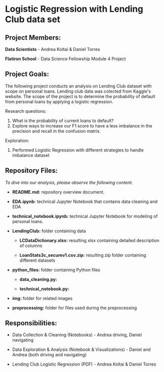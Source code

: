 
# Logistic Regression with Lending Club data set

## Project Members:

**Data Scientists** - Andrea Koltai & Daniel Torres

**Flatiron School** - Data Science Fellowship Module 4 Project

## Project Goals:

The following project conducts an analysis on Lending Club dataset with scope on personal loans. Lending club data was colected from Kaggle's website. The scope of the project is to determine the probability of default from personal loans by applying a logistic regression. 
 

Research questions:
1) What is the probability of current loans to default?
2) Explore ways to increase our F1 score to have a less imbalance in the precision and recall in the confusion matrix.

Exploration:
1. Performed Logistic Regression with different strategies to handle imbalance dataset

## Repository Files:

*To dive into our analysis, please observe the following content.*

- **README.md:** repository overview document.

- **EDA.ipynb:** technical Jupyter Notebook that contains data cleaning and EDA

- **technical_notebook.ipynb:** technical Jupyter Notebook for modeling of personal loans. 

- **LendingClub:** folder containing data

  - **LCDataDictionary.xlsx:** resulting xlsx containing detailed description of columns
  
  - **LoanStats3c_securev1.csv.zip:** resulting zip folder containing different datasets

- **python_files:** folder containing Python files

  - **data_cleaning.py:**

  - **technical_notebook.py:**
  
- **img:** folder for related images

- **preprocessing:** folder for files used during the preprocessing


## Responsibilities:

- Data Collection & Cleaning (Notebooks) - Andrea driving, Daniel navigating

- Data Exploration & Analysis (Notebook & Visualizations) - Daniel and Andrea (both driving and navigating)

- Lending Club Logistic Regression (PDF) - Andrea Koltai & Daniel Torres 
